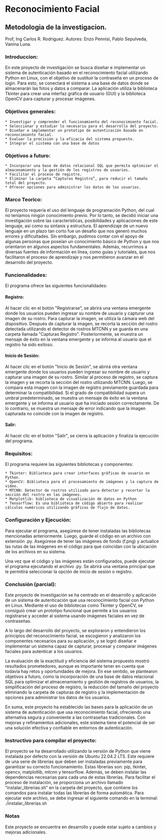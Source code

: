# Reconocimiento Facial

## Metodologia de la investigacion.

Prof, Ing Carlos R. Rodriguez.
Autores: Enzo Pennisi, Pablo Sepulveda, Vanina Luna.

### Introduccion: 

En este proyecto de investigación se busca diseñar e implementar un sistema de autenticación basado en el reconocimiento facial utilizando Python en Linux, con el objetivo de sustituir la contraseña en un proceso de login.
Para esto, se conectará el sistema a una base de datos donde se almacenarán las fotos y datos a comparar. 
La aplicación utiliza la biblioteca Tkinter para crear una interfaz gráfica de usuario (GUI) y la biblioteca OpenCV para capturar y procesar imágenes.

### Objetivos generales:

    * Investigar y comprender el funcionamiento del reconocimiento facial.
    * Seleccionar y estudiar lo necesario para el desarrollo del proyecto.
    * Diseñar e implementar un prototipo de autenticación basado en reconocimiento facial.
    * Evaluar la precisión y la eficacia del sistema propuesto.
    * Integrar el sistema con una base de datos

### Objetivos a futuro:

    * Incorporar una base de datos relacional SQL que permita optimizar el almacenamiento y la gestión de los registros de usuarios.
    * Facilitar el proceso de registro.
    * Eliminar la carpeta “Capturas Registro”, para reducir el tamaño total del proyecto.
    * Ofrecer opciones para administrar los datos de los usuarios.

### Marco Teorico:

El proyecto requería el uso del lenguaje de programación Python, del cual no teníamos ningún conocimiento previo. Por lo tanto, se decidió iniciar una investigación sobre las características, posibilidades y aplicaciones de este lenguaje, así como su sintaxis y estructura. El aprendizaje de un nuevo lenguaje en un plazo tan corto fue un desafío que nos generó muchos errores y dificultades. Sin embargo, pudimos contar con el apoyo de algunas personas que poseían un conocimiento básico de Python y que nos orientaron en algunos aspectos fundamentales. Además, recurrimos a diversas fuentes de información en línea, como guías y tutoriales, que nos facilitaron el proceso de aprendizaje y nos permitieron avanzar en el desarrollo del proyecto.

### Funcionalidades:

El programa ofrece las siguientes funcionalidades:

####    Registro:
Al hacer clic en el botón "Registrarse", se abrirá una ventana emergente donde los usuarios pueden ingresar su nombre de usuario y capturar una imagen de su rostro. Para capturar la imagen, se utiliza la cámara web del dispositivo. Después de capturar la imagen, se recorta la sección del rostro detectada utilizando el detector de rostros MTCNN y se guarda en una carpeta llamada "Capturas Registro". Posteriormente, se muestra un mensaje de éxito en la ventana emergente y se informa al usuario que el registro ha sido exitoso.

####    Inicio de Sesión:
Al hacer clic en el botón "Inicio de Sesión", se abrirá otra ventana emergente donde los usuarios pueden ingresar su nombre de usuario y capturar una imagen de su rostro. Similar al proceso de registro, se captura la imagen y se recorta la sección del rostro utilizando MTCNN. Luego, se compara esta imagen con la imagen de registro previamente guardada para determinar la compatibilidad. Si el grado de compatibilidad supera un umbral predeterminado, se muestra un mensaje de éxito en la ventana emergente y se informa al usuario que ha iniciado sesión correctamente. De lo contrario, se muestra un mensaje de error indicando que la imagen capturada no coincide con la imagen de registro.

####    Salir:
Al hacer clic en el botón "Salir", se cierra la aplicación y finaliza la ejecución del programa.


### Requisitos:
El programa requiere las siguientes bibliotecas y componentes:

    * Tkinter: Biblioteca para crear interfaces gráficas de usuario en Python.
    * OpenCV: Biblioteca para el procesamiento de imágenes y la captura de video.
    * MTCNN: Detector de rostros utilizado para detectar y recortar la sección del rostro en las imágenes.
    * Matplotlib: biblioteca de visualización de datos en Python
    * Tensorflow: Es una biblioteca de código abierto para realizar cálculos numéricos utilizando gráficos de flujo de datos.

### Configuración y Ejecución:

Para ejecutar el programa, asegúrese de tener instaladas las bibliotecas mencionadas anteriormente. Luego, guarde el código en un archivo con extensión .py. Asegúrese de tener las imágenes de fondo (f.png) y actualice las rutas de las imágenes en el código para que coincidan con la ubicación de los archivos en su sistema.

Una vez que el código y las imágenes están configurados, puede ejecutar el programa ejecutando el archivo .py. Se abrirá una ventana principal que le permitirá seleccionar la opción de inicio de sesión o registro.

### Conclusión (parcial):

Este proyecto de investigación se ha centrado en el desarrollo y aplicación de un sistema de autenticación que usa reconocimiento facial con Python en Linux. Mediante el uso de bibliotecas como Tkinter y OpenCV, se consiguió crear un prototipo funcional que permite a los usuarios registrarse y acceder al sistema usando imágenes faciales en vez de contraseñas.

A lo largo del desarrollo del proyecto, se exploraron y entendieron los principios del reconocimiento facial, se escogieron y analizaron los componentes necesarios para su aplicación, y se logró diseñar e implementar un sistema capaz de capturar, procesar y comparar imágenes faciales para autenticar a los usuarios.

La evaluación de la exactitud y eficiencia del sistema propuesto mostró resultados prometedores, aunque es importante tener en cuenta que todavía hay retos y oportunidades de mejora. En ese sentido, se plantearon objetivos a futuro, como la incorporación de una base de datos relacional SQL para optimizar el almacenamiento y gestión de registros de usuarios, la simplificación del proceso de registro, la reducción del tamaño del proyecto eliminando la carpeta de capturas de registro y la implementación de opciones para administrar los datos de los usuarios.

En suma, este proyecto ha establecido las bases para la aplicación de un sistema de autenticación que usa reconocimiento facial, ofreciendo una alternativa segura y conveniente a las contraseñas tradicionales. Con mejoras y refinamientos adicionales, este sistema tiene el potencial de ser una solución efectiva y confiable en entornos de autenticación.

### Instructivo para compilar el proyecto: 

El proyecto se ha desarrollado utilizando la versión de Python que viene instalada por defecto con la versión de Ubuntu 22.04.2 LTS.
Este requiere de una serie de librerías que deben ser instaladas previamente para garantizar su correcto funcionamiento. Estas librerías son: pip, tkinter, opencv, matplotlib, mtcnn y tensorflow. Además, se deben instalar las dependencias necesarias para cada una de estas librerías.
Para facilitar el proceso de instalación, se proporciona un archivo llamado “instalar_librerias.sh” en la carpeta del proyecto, que contiene los comandos para instalar todas las librerías de forma automática. Para ejecutar este archivo, se debe ingresar el siguiente comando en la terminal: ./instalar_librerias.sh

### Notas
Este proyecto se encuentra en desarrollo y puede estar sujeto a cambios y mejoras adicionales.